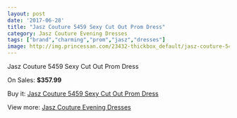 ```yaml
---
layout: post
date: '2017-06-28'
title: "Jasz Couture 5459 Sexy Cut Out Prom Dress"
category: Jasz Couture Evening Dresses
tags: ["brand","charming","prom","jasz","dresses"]
image: http://img.princessan.com/23432-thickbox_default/jasz-couture-5459-sexy-cut-out-prom-dress.jpg
---
```

Jasz Couture 5459 Sexy Cut Out Prom Dress

On Sales: **$357.99**
<a href="https://www.princessan.com/en/10630-jasz-couture-5459-sexy-cut-out-prom-dress.html"><amp-img layout="responsive" width="600" height="600" src="//img.princessan.com/23432-thickbox_default/jasz-couture-5459-sexy-cut-out-prom-dress.jpg" alt="Jasz Couture 5459 Sexy Cut Out Prom Dress 0" /></a>
<a href="https://www.princessan.com/en/10630-jasz-couture-5459-sexy-cut-out-prom-dress.html"><amp-img layout="responsive" width="600" height="600" src="//img.princessan.com/23433-thickbox_default/jasz-couture-5459-sexy-cut-out-prom-dress.jpg" alt="Jasz Couture 5459 Sexy Cut Out Prom Dress 1" /></a>

Buy it: [Jasz Couture 5459 Sexy Cut Out Prom Dress](https://www.princessan.com/en/10630-jasz-couture-5459-sexy-cut-out-prom-dress.html "Jasz Couture 5459 Sexy Cut Out Prom Dress")

View more: [Jasz Couture Evening Dresses](https://www.princessan.com/en/82- "Jasz Couture Evening Dresses")
